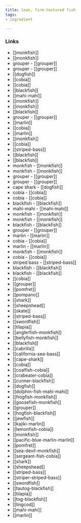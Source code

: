```yaml
---
title: lean, firm-textured fish
tags:
- ingredient

---
```



### Links

* [[monkfish]]
* [[monkfish]]
* grouper - [[grouper]]
* grouper - [[grouper]]
* [[dogfish]]
* [[cobia]]
* [[cobia]]
* [[blackfish]]
* [[mahi-mahi]]
* [[monkfish]]
* [[monkfish]]
* [[blackfish]]
* grouper - [[grouper]]
* [[marlin]]
* [[cobia]]
* [[marlin]]
* [[monkfish]]
* [[cobia]]
* [[striped-bass]]
* [[blackfish]]
* [[blackfish]]
* monkfish - [[monkfish]]
* monkfish - [[monkfish]]
* grouper - [[grouper]]
* grouper - [[grouper]]
* cape shark - [[dogfish]]
* cobia - [[cobia]]
* cobia - [[cobia]]
* blackfish - [[blackfish]]
* mahi-mahi - [[mahi-mahi]]
* monkfish - [[monkfish]]
* monkfish - [[monkfish]]
* blackfish - [[blackfish]]
* grouper - [[grouper]]
* marlin - [[marlin]]
* cobia - [[cobia]]
* marlin - [[marlin]]
* monkfish - [[monkfish]]
* cobia - [[cobia]]
* striped bass - [[striped-bass]]
* blackfish - [[blackfish]]
* blackfish - [[blackfish]]
* [[cobia]]
* [[grouper]]
* [[pomfret]]
* [[pompano]]
* [[shark]]
* [[sheepshead]]
* [[skate]]
* [[striped-bass]]
* [[swordfish]]
* [[tilapia]]
* [[anglerfish-monkfish]]
* [[bellyfish-monkfish]]
* [[blackfish]]
* [[cabrilla]]
* [[california-sea-bass]]
* [[cape-shark]]
* [[cobia]]
* [[coalfish-cobia]]
* [[crabeater-cobia]]
* [[cunner-blackfish]]
* [[dogfish]]
* [[dolphin-fish-mahi-mahi]]
* [[frogfish-monkfish]]
* [[goosefish-monkfish]]
* [[grouper]]
* [[hogfish-blackfish]]
* [[jewfish]]
* [[kajiki-marlin]]
* [[lemonfish-cobia]]
* [[monkfish]]
* [[pacific-blue-marlin-marlin]]
* [[pomfret]]
* [[sea-devil-monkfish]]
* [[sergeant-fish-cobia]]
* [[shark]]
* [[sheepshead]]
* [[striped-bass]]
* [[striper-striped-bass]]
* [[swordfish]]
* [[tautog-blackfish]]
* [[tilapia]]
* [[tog-blackfish]]
* [[lingcod]]
* [[mahi-mahi]]
* [[marlin]]
